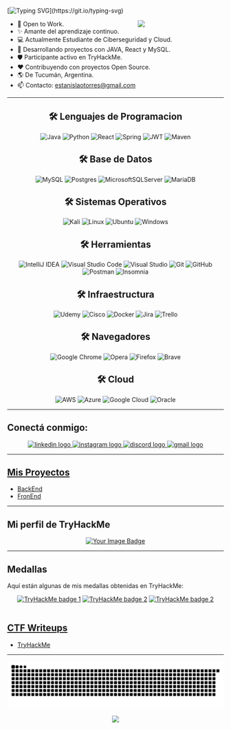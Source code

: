 [![Typing SVG](https://readme-typing-svg.herokuapp.com?font=Hack&color=%3a46fb&lines=Hola+%F0%9F%91%8B+Soy+Estanislao!!)](https://git.io/typing-svg)

<picture> <img align="right" src="https://github.com/7oSkaaa/7oSkaaa/blob/main/Images/Right_Side.gif?raw=true" width = 200px></picture>

- 🎯 Open to Work.
- ✨ Amante del aprendizaje continuo.
- 💻 Actualmente Estudiante de Ciberseguridad y Cloud.
- 🚀 Desarrollando proyectos con JAVA, React y MySQL.
- 🛡 Participante activo en TryHackMe.
- ❤️ Contribuyendo con proyectos Open Source.
- 🌎 De Tucumán, Argentina.
- 📫 Contacto: estanislaotorres@gmail.com

<!--End Intro-->
---

<h2 align="center">🛠 Lenguajes de Programacion </h2>
<div align="center">
  
![Java](https://img.shields.io/badge/java-%23ED8B00.svg?style=for-the-badge&logo=openjdk&logoColor=white)
![Python](https://img.shields.io/badge/python-3670A0?style=for-the-badge&logo=python&logoColor=ffdd54)
![React](https://img.shields.io/badge/react-%2320232a.svg?style=for-the-badge&logo=react&logoColor=%2361DAFB)
![Spring](https://img.shields.io/badge/spring-%236DB33F.svg?style=for-the-badge&logo=spring&logoColor=white)
![JWT](https://img.shields.io/badge/JWT-black?style=for-the-badge&logo=JSON%20web%20tokens)
![Maven](https://img.shields.io/badge/apachemaven-C71A36.svg?style=for-the-badge&logo=apachemaven&logoColor=white)

</div>
<h2 align="center">🛠 Base de Datos </h2>
<div align="center">

![MySQL](https://img.shields.io/badge/mysql-4479A1.svg?style=for-the-badge&logo=mysql&logoColor=white)
![Postgres](https://img.shields.io/badge/postgres-%23316192.svg?style=for-the-badge&logo=postgresql&logoColor=white)
![MicrosoftSQLServer](https://img.shields.io/badge/Microsoft%20SQL%20Server-CC2927?style=for-the-badge&logo=microsoft%20sql%20server&logoColor=white)
![MariaDB](https://img.shields.io/badge/MariaDB-003545?style=for-the-badge&logo=mariadb&logoColor=white)

</div>
<h2 align="center">🛠 Sistemas Operativos </h2>
<div align="center">

![Kali](https://img.shields.io/badge/Kali-268BEE?style=for-the-badge&logo=kalilinux&logoColor=white)
![Linux](https://img.shields.io/badge/Linux-FCC624?style=for-the-badge&logo=linux&logoColor=black)
![Ubuntu](https://img.shields.io/badge/Ubuntu-E95420?style=for-the-badge&logo=ubuntu&logoColor=white)
![Windows](https://img.shields.io/badge/Windows-0078D6?style=for-the-badge&logo=windows&logoColor=white)

</div>
<h2 align="center">🛠 Herramientas </h2>
<div align="center">
  
![IntelliJ IDEA](https://img.shields.io/badge/IntelliJIDEA-000000.svg?style=for-the-badge&logo=intellij-idea&logoColor=white)
![Visual Studio Code](https://img.shields.io/badge/Visual%20Studio%20Code-0078d7.svg?style=for-the-badge&logo=visual-studio-code&logoColor=white)
![Visual Studio](https://img.shields.io/badge/Visual%20Studio-5C2D91.svg?style=for-the-badge&logo=visual-studio&logoColor=white)
![Git](https://img.shields.io/badge/git-%23F05033.svg?style=for-the-badge&logo=git&logoColor=white)
![GitHub](https://img.shields.io/badge/github-%23121011.svg?style=for-the-badge&logo=github&logoColor=white)
![Postman](https://img.shields.io/badge/Postman-FF6C37?style=for-the-badge&logo=postman&logoColor=white)
![Insomnia](https://img.shields.io/badge/Insomnia-black?style=for-the-badge&logo=insomnia&logoColor=5849BE)

</div>
<h2 align="center">🛠 Infraestructura </h2>
<div align="center">
  
![Udemy](https://img.shields.io/badge/Udemy-A435F0?style=for-the-badge&logo=Udemy&logoColor=white)
![Cisco](https://img.shields.io/badge/cisco-%23049fd9.svg?style=for-the-badge&logo=cisco&logoColor=black)
![Docker](https://img.shields.io/badge/docker-%230db7ed.svg?style=for-the-badge&logo=docker&logoColor=white)
![Jira](https://img.shields.io/badge/jira-%230A0FFF.svg?style=for-the-badge&logo=jira&logoColor=white)
![Trello](https://img.shields.io/badge/Trello-%23026AA7.svg?style=for-the-badge&logo=Trello&logoColor=white)

</div>
<h2 align="center">🛠 Navegadores </h2>
<div align="center">
  
![Google Chrome](https://img.shields.io/badge/Google%20Chrome-4285F4?style=for-the-badge&logo=GoogleChrome&logoColor=white)
![Opera](https://img.shields.io/badge/Opera-FF1B2D?style=for-the-badge&logo=Opera&logoColor=white)
![Firefox](https://img.shields.io/badge/Firefox-FF7139?style=for-the-badge&logo=Firefox-Browser&logoColor=white)
![Brave](https://img.shields.io/badge/Brave-FB542B?style=for-the-badge&logo=Brave&logoColor=white)

</div>
<h2 align="center">🛠 Cloud </h2>
<div align="center">
  
![AWS](https://img.shields.io/badge/AWS-%23FF9900.svg?style=for-the-badge&logo=amazon-aws&logoColor=white)
![Azure](https://img.shields.io/badge/azure-%230072C6.svg?style=for-the-badge&logo=microsoftazure&logoColor=white)
![Google Cloud](https://img.shields.io/badge/GoogleCloud-%234285F4.svg?style=for-the-badge&logo=google-cloud&logoColor=white)
![Oracle](https://img.shields.io/badge/Oracle-F80000?style=for-the-badge&logo=oracle&logoColor=white)

</div>

---

## Conectá conmigo:

<div align="center">
  <a href="https://www.linkedin.com/in/estanislaotorrescampi/" target="_blank">
    <img src="https://img.shields.io/static/v1?message=LinkedIn&logo=linkedin&label=&color=0077B5&logoColor=white&labelColor=&style=for-the-badge" height="35" alt="linkedin logo" />
  </a>
  <a href="https://www.instagram.com/etorrescampi/" target="_blank">
    <img src="https://img.shields.io/static/v1?message=Instagram&logo=instagram&label=&color=E4405F&logoColor=white&labelColor=&style=for-the-badge" height="35" alt="instagram logo" />
  </a>
  <a href="https://discord.com/users/estanislao" target="_blank">
    <img src="https://img.shields.io/static/v1?message=Discord&logo=discord&label=&color=7289DA&logoColor=white&labelColor=&style=for-the-badge" height="35" alt="discord logo" />
  </a>
  <a href="estanislaotorres@gmail.com">
    <img src="https://img.shields.io/static/v1?message=Gmail&logo=gmail&label=&color=D14836&logoColor=white&labelColor=&style=for-the-badge" height="35" alt="gmail logo" />
  </a>
</div>

---

## [Mis Proyectos](https://github.com/torrescampi/proyectos)

- [BackEnd](https://github.com/torrescampi/proyectos/tree/main/BackEnd)
- [FronEnd](https://github.com/torrescampi/proyectos/tree/main/FronEnd)



---
## Mi perfil de TryHackMe

<div align="center">
  <a href="https://tryhackme.com/p/EstanislaoTorres" target="_blank">
      <img src="https://tryhackme-badges.s3.amazonaws.com/EstanislaoTorres.png" alt="Your Image Badge" />
  </a>
</div>

---

## Medallas

Aquí están algunas de mis medallas obtenidas en TryHackMe:

<div align="center">
   <a target="_blank" href="https://tryhackme.com/EstanislaoTorres/badges/terminaled">   <img title="cat linux.txt" alt="TryHackMe badge 1"  src="https://assets.tryhackme.com/img/badges/linux.svg"        width="100"></a>
  <a target="_blank" href="https://tryhackme.com/EstanislaoTorres/badges/security-awareness">       <img title="Security Awareness"        alt="TryHackMe badge 2"  src="https://assets.tryhackme.com/img/badges/securityawareness.svg"       width="100"></a>
  <a target="_blank" href="https://tryhackme.com/EstanislaoTorres/badges/web-fund">  <img title="cat linux.txt" alt="TryHackMe badge 2" src="https://tryhackme.com/img/badges/webbed.svg" width="100"></a>
</div>
<br>

## [CTF Writeups](https://github.com/torrescampi/TryHackMe)

- [TryHackMe](https://github.com/torrescampi/TryHackMe)

---
<!--Footer-->

<div align="center">
  <img src="https://raw.githubusercontent.com/Marto-EndPoint/Marto-EndPoint/output/snake.svg" alt="Snake animation" />
</div>

<p align="center">
  <img src="https://capsule-render.vercel.app/api?type=waving&color=gradient&height=65&section=footer" />
</p>
